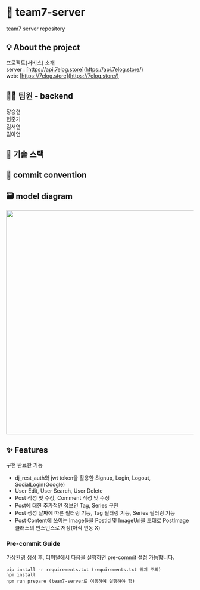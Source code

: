 # :waffle: team7-server
team7 server repository

## :bulb: About the project
프로젝트(서비스) 소개  
server : [https://api.7elog.store](https://api.7elog.store/)  
web: [https://7elog.store](https://7elog.store/)  

## :technologist: 팀원 - backend
장승현  
현준기  
김서연  
김아연  

## :wrench: 기술 스택


## :pencil: commit convention


## :card_file_box: model diagram
<img src="https://user-images.githubusercontent.com/110763772/216666595-22780410-827a-488d-8769-e18869608cbb.png" width="600" height="600"/>


## :sparkles: Features
구현 완료한 기능
- dj_rest_auth와 jwt token을 활용한 Signup, Login, Logout, SocialLogin(Google)
- User Edit, User Search, User Delete
- Post 작성 및 수정, Comment 작성 및 수정
- Post에 대한 추가적인 정보인 Tag, Series 구현
- Post 생성 날짜에 따른 필터링 기능, Tag 필터링 기능, Series 필터링 기능
- Post Content에 쓰이는 Image들을 PostId 및 ImageUrl을 토대로 PostImage 클래스의 인스턴스로 저장(아직 연동 X)

### Pre-commit Guide
가상환경 생성 후, 터미널에서 다음을 실행하면 pre-commit 설정 가능합니다.

    pip install -r requirements.txt (requirements.txt 위치 주의)
    npm install
    npm run prepare (team7-server로 이동하여 실행해야 함)




